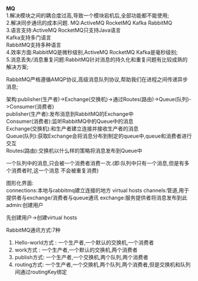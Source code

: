 
**MQ**  
1.解决模块之间的耦合度过高,导致一个模块宕机后,全部功能都不能使用;  
2.解决同步通讯的成本问题.
MQ:ActiveMQ  RocketMQ  Kafka  RabbitMQ  
3.语言支持:ActiveMQ  RocketMQ只支持Java语言  
Kafka支持多门语言  
RabbitMQ支持多种语言  
4.效率方面:RabbitMQ是微秒级别,ActiveMQ  RocketMQ  Kafka是毫秒级别;  
5.消息丢失/消息重复问题:RabbitMQ针对消息的持久化和重复问题有比较成熟的解决方案;  

RabbitMQ严格遵循AMQP协议,高级消息队列协议,帮助我们在进程之间传递异步消息;  

架构:publisher(生产者)->Exchange(交换机)->通过Routes(路由)->Queue(队列)->Consumer(消费者)  
publisher(生产者):发布消息到RabbitMQ的Exchange中  
Consumer(消费者):监听RabbitMQ中的Queue中的消息  
Exchange(交换机):和生产者建立连接并接收生产者的消息  
Queue(队列):获取Exchange会将消息分布到制定的queue中,queue和消费者进行交互  
Routes(路由):交换机以什么样的策略将消息发布到Queue中  

一个队列中的消息,只会被一个消费者消费一次.(即:队列中只有一个消息,但是有多个消费者时,这一个消息
不会被重复消费)  

图形化界面:  
connections:本地与rabbitmq建立连接的地方   virtual hosts
channels:管道,用于提供者与exchange/消费者与queue通讯
exchange:服务提供者将消息发布到此
admin:创建用户

先创建用户->创建virtual hosts


RabbitMQ通讯方式:7种  
1. Hello-world方式 : 一个生产者,一个默认的交换机,一个消费者  
2. work方式 : 一个生产者,一个默认的交换机,两个消费者  
3. publish方式: 一个生产者,一个交换机,两个队列,两个消费者  
4. routing方式: 一个生产者,一个交换机,两个队列,两个消费者,但是交换机和队列间通过routingKey绑定
